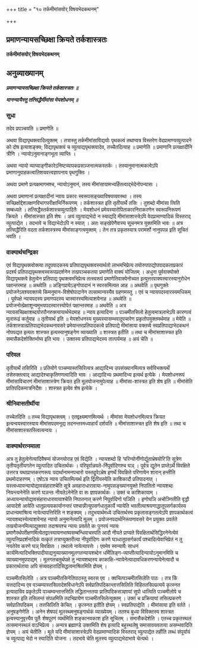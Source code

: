 +++
title = "१० तर्कमीमांसयोर् विषयभेदकथनम्"

+++


## प्रमाणन्यायसच्छिक्षा क्रियते तर्कशास्त्रतः

**तर्कमीमांसयोर् विषयभेदकथनम्**

## **अनुव्याख्यानम्**

***प्रमाणन्यायसच्छिक्षा क्रियते तर्कशास्त्रतः ॥***

***मानन्यायैस्तु तत्सिद्धैर्मीमांसा मेयशोधनम् ॥***

### **सुधा**

तदेव प्रपञ्चयति ॥ प्रमाणेति ॥

अथवा विद्यापृथक्त्वादित्युक्तम् । तत्रास्तु तर्कमीमांसाविद्ययोः पृथकत्वं तथाप्यत्र विस्तरेण वेदप्रामाण्यव्युत्पादने को दोष इत्याशङ्क्य; विद्यापृथक्त्वं च व्युत्पाद्यपृथक्त्वादेव, तच्चैतदित्याह ॥ प्रमाणेति ॥ प्रमाणानि प्रत्यक्षादीनि त्रीणि । न्यायोऽनुमानाङ्गभूता व्याप्तिः ।

अथवा न्यायो व्याप्याङ्गीकारेऽनिष्टव्यापकप्रसञ्जनात्मकस्तर्कः । तस्यानुमानात्मकत्वेऽपि प्रमाणानुग्राहकत्वातिशयवत्त्वज्ञापनाय पृथगुक्तिः ।

अथवा प्रमाणे प्रत्यक्षमागमश्च, न्यायोऽनुमानं, तस्य मीमांसायामभ्यर्हितत्वाद्भेदेनोपन्यासः ।

अथवा प्रमाणानां प्रत्यक्षादीनां न्यायः प्रकारः स्वरूपसङ्ख्याविषयव्यवस्था । तस्य सच्छिक्षोद्देशलक्षणविभागपरीक्षाभिर्निरूपणम् । तर्कशास्त्रत इति तृतीयार्थे तसिः । तुशब्दो मीमांसा त्विति सम्बध्यते । तत्सिद्धैस्तर्कशास्त्रव्युत्पादितैः । मेयशोधनं प्रमेयस्यारोपिताकारनिराकरणेन स्वरूपनिरूपणं क्रियते । मीमांसास्त्रत इति शेषः । अयं व्युत्पाद्यभेदो न स्याद्यदि मीमांसाशास्त्रेऽपि वेदप्रामाण्यादिकं विस्तराद् व्युत्पाद्येत । तदभावे च विद्याभेदोऽपि न स्यात् । अतः सङ्खेपेणैवास्य सूचनमत्र युक्तमिति भावः ॥ अत्र तत्सिद्धैरिति वदता तर्कशास्त्रस्य मीमांसाङ्गत्वमुक्तम् । तेन तत्र प्रकृतस्यात्र परामर्शो नानुपपन्न इति सूचितं भवति ।

### **वाक्यार्थचन्द्रिका**

एवं विद्यापृथक्त्वोक्त्या तदुपपादकस्य प्रतिपाद्यपृथक्त्वस्यार्थतो लाभमभिप्रेत्य तयोरुपपाद्योपपादकताप्रकारं प्रदर्श्य प्रतिपाद्यपृथक्त्वस्वरूपप्रदर्शनेन तत्प्रपञ्चकतया प्रमाणेति वाक्यं योजितम् । अधुना पूर्ववाक्योक्ते विद्यापृथक्त्वे हेतुत्वेन प्रतिपाद्य पृथक्त्वमभिप्रेत्य तत्स्वरूपं प्रमाणेतिवाक्येनोच्यत इत्युत्तरवाक्यस्वारस्यानुरोधेन पक्षान्तरमाह ॥ अथवेति ॥ अङ्गिप्रायेऽङ्गोपादानं न स्वरसमित्यत आह ॥ अथवेति ॥ पृथगुक्तेः प्रयोजनेऽवश्यवक्तव्ये किमनुमान-विशेषोपादानेन तत्सामान्यस्यैव ग्रहणमस्तु । एवं च न्यायपदस्वारस्यमधिकम् । पूर्वपक्षे न्यायपदस्य प्रमाणपदस्य चास्वारस्यमित्याशयेनाह ॥ अथवेति ॥ प्रयोजनोत्प्रेक्षाशून्यमुभयपदस्वारस्योपेतं पक्षान्तरमाह ॥ अथवेति ॥ अत्र न्यायसच्छिक्षाशब्दयोरपौनरुक्त्यायार्थभेदमाह ॥ न्याय इत्यादिना ॥ पञ्चमीतसिलो हेतुत्वमात्रलाभेऽपि कारणत्वं मूलारूढं कर्तुमाह ॥ तृतीयार्थ इति ॥ मेयशोधनस्य मुख्यस्यासम्भवादुपचारेण प्रकृतोपयुक्तमर्थमाह ॥ मेयेति ॥ तर्कशास्त्रात्प्रतिपाद्यभेदकथनावसरे प्रमेयान्तरप्रतिपादकत्वे प्रतिपाद्ये मीमांसाया वक्तव्ये स्वप्रतिपाद्याभेदकथनं नोपपद्यत इत्यतः शास्त्रत इत्यस्यानुषङ्गेण व्याख्याति ॥ शास्त्रत इतीति ॥ तथा च मीमांसाशास्त्रत इति समासैकदेशोक्तिर्भाष्य इति भावः । उक्तस्य प्रतिपाद्यभेदस्य तात्पर्यमाह ॥ अयं चेति ॥

### **परिमल**

तृतीयार्थे तसिरिति ॥ प्रतियोगे पञ्चम्यास्तसिरित्यत्र आद्यादिभ्य उपसंख्यानमित्यत्र सर्वविभक्त्यर्थे तसेरुक्तत्वाद् आद्यादेश्चाकृतिगणत्वादिति भावः । आद्यादिभ्यः प्रथमादिभ्य इत्यर्थ इत्येके । मेयशोधनरूपं मीमांसाविचारणं मीमांसाशास्त्रेण क्रियत इति मूलयोजनामुपेत्याह ॥ मीमांसा-शास्त्रत इति शेष इति ॥ मीमांसेति प्रातिपदिकमात्रनिर्देशः । शास्त्रत इत्येव शेष इत्येके ।

### **श्रीनिवासतीर्थीया**

तच्चेतदिति ॥ तच्च विद्यापृथक्त्वम् । एतद्वक्ष्यमाणमित्यर्थः । मीमांसा मेयशोधनमित्यत्र क्रियत इत्यन्वयस्वारस्याय मीमांसपदमनूद्य तदनन्तरमध्याहार्यं दर्शयति ॥ मीमांसाशास्त्रत इति शेष इति ॥ तथा च मीमांसाशास्त्रतस्त्वित्यन्वयः ।

### **वाक्यार्थरत्नमाला**

अत्र तु हेतुत्वेनेत्यादिवैषम्यं योजनयोराह एवं विद्येति । न्यायशब्दो हि ‘परिन्योर्नीणोर्द्यूताभ्रेषयोरि’ति सूत्रेण तृतीयतृतीयगतेन व्युत्पादित उचितार्थकः । परिपूर्वान्नयते-र्निपूर्वादिणश्च घञ् । पूर्वत्र द्यूतेन प्राप्तेऽर्थे विवक्षिते उत्तरत्र यथाप्राप्तकरणरूपः पदार्थानामनपचारो यस्तद्रूपेऽभ्रेष इणर्थे विवक्षिते परिणायेन शारान् हन्तीति प्रथमोदाहरणम् । एषोऽत्र न्याय उचितमित्यर्थ इति द्वितीयस्येति काशिकादौ प्रतिपादनात् । यस्त्वध्यायन्यायोद्यावसंहाराश्चेति सूत्रे अवहाराधारावाया-नामुपसङ्ख्यानयुक्ते निपातितो न्यायशब्दः नियन्त्यनेनेति करणे घञन्तः नीयतेऽनेनेति वा सः ज्ञापकार्थकः । उक्तं च काशिकायाम् । अध्यायन्यायोद्यावसंहाराधारावायाश्चेति निपातनात् करणे निपूर्वादिणो घञिति । इणोघञि अचोञ्णितीति वृद्धौ आयादेशे आयेति धातुप्रत्ययकार्यानन्तरं पश्चान्नीत्युपसर्गधातुकार्ये न्यायेति भवतीत्याश्रयणाद्धातूपसर्गकार्यस्य प्राधान्यमाश्रित्य नायेत्यापत्तिरिति न शङ्क्यम् । तदुभयार्थमध्ये उचितार्थस्य प्रकृतासङ्गतत्वेऽपि ज्ञापकार्थकत्वं न्यायशब्दस्येत्याशयेनाह न्यायो अनुमानेत्यादि मूलम् । प्रयोजनपदार्थनिरूपणावसरे येन प्रयुक्तः प्रवर्तते तत्प्रयोजनमित्याद्युक्तवा तदाश्रयश्च न्यायः प्रवर्तते कः पुनरयं न्यायः प्रमाणैरर्थपरीक्षणमित्येतद्वात्स्यायनभाष्यसम्बन्धिवाचस्पति आदौ नीयते प्राप्यते विवक्षितार्थसिद्धिरनेनेत्येवं व्युत्पत्तिप्रदर्शनादिकं यत्कृतं तत्राप्युक्तरीत्या नीपूर्वादिणः करणे घञ्धातूपसर्गकार्यं पश्चादित्येवाभिप्रेतं न तु नयतेरेव करणे घञ् विवक्षितः । तथात्वे नायेत्यापत्तेः । एवमेव स्वन्यायैः साधनं कार्यमित्यादिभक्तिपादीयाद्यनुव्याख्यानमूलगतन्यायशब्देन धर्मिलिङ्ग-व्याप्तीत्यादिन्यायोऽनुमानमिति च व्याख्यानमुपपाद्यम् । मूलगतचतुर्थपक्षे तु न्यायशब्दस्य काकाक्षि-न्यायेनेत्यादावधिकरणन्यायेनेत्यादौ च प्रकारार्थताया अपि संव्यवहारादिसिद्धत्वमाश्रितमिति ज्ञेयम् ।

पञ्चमीतसिलेति । अत्र पञ्चमीतसिनेतिपाठस्तु स्वरस एव । क्वचित्पञ्चमीतसिलेति पाठः । तत्र किं यत्तदादिभ्य एव पञ्चम्यास्तसिलादेशविधानेऽपि सर्वप्रातिपदिकान्तात्तसिलिति विहिततसिल्प्रत्यये कृत्स्नत इत्यादाविव प्रकृतेऽपि पञ्चम्यन्तात्तसिलि तद्धितान्ततया प्रातिपदिकसञ्ज्ञायां सुपो धात्विति पञ्चमीलोपे च शास्त्रत इति तसिलन्तं संपन्नमिति तदभिप्रायेण पञ्चमीतसिलेत्युक्तम् । उक्तं च प्रक्रियायां तसिल्प्रकरणे सर्वप्रातिपदिकम् । तत्तसिलिति केचित् । कृत्स्नत इतीति ज्ञेयम् । स्वप्रतिपाद्येति । मीमांसाया इति वर्तते । अनुषङ्गेणेति । अनेन शेषपदं मूलस्थमनुषङ्गार्थकं व्याख्येयम् । ततश्च बुध्या विविक्तस्य शास्त्रत इत्यस्यानुवृत्त्यैव पूर्तेः शेषपूरणं व्यर्थमिति शङ्कानवकाश इति सूचितम् । समासैकदेशेति । एतच्च प्रकृतस्थलं तत्समानस्थलं वाऽभिप्रेत्य । अन्यत्र ब्रह्माण्डे उक्तमिति शेष इत्यादि बहुस्थलेषु समासावयवताया असम्भवादिति ज्ञेयम् । अयं चेतीति । मूले यदि मीमांसाशास्त्रेऽपि वेदप्रामाण्यादिकं विस्तराद् व्युत्पाद्येत तर्हीति लब्धं संपूर्यायं च व्युत्पाद्य भेदो न स्यादिति योजना । तदभावे चेति मूलस्य व्युत्पाद्यभेदाभावे चेत्यर्थः ।

